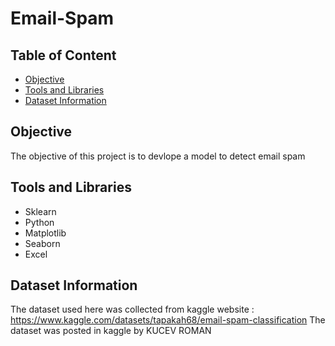 # Email-Spam
## Table of Content
- [Objective](#Objective)
- [Tools and Libraries](#Tools-and-Libraries)
- [Dataset Information](#Datast-Information)
## Objective
The objective of this project is to devlope a model to detect email spam
## Tools and Libraries 
- Sklearn
- Python
- Matplotlib
- Seaborn
- Excel
## Dataset Information
The dataset used here was collected from kaggle website : https://www.kaggle.com/datasets/tapakah68/email-spam-classification
The dataset was posted in kaggle by KUCEV ROMAN
